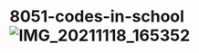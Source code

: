 # 8051-codes-in-school![IMG_20211118_165352](https://user-images.githubusercontent.com/103128273/188280258-fda0bcec-62fe-4ed6-a5e4-c844676e3858.jpg)
